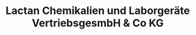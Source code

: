 ---
title: "Lactan Chemikalien und Laborgeräte VertriebsgesmbH & Co KG"
url: /graz/lactan-chemikalien-und-laborgeraete-vertriebsgesmbh-und-co-kg/
shop: Großhandel
---